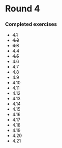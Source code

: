 # Round 4

### Completed exercises


* ~~4.1~~
* ~~4.2~~
* ~~4.3~~
* ~~4.4~~
* ~~4.5~~
* 4.6
* ~~4.7~~
* 4.8
* 4.9
* 4.10
* 4.11
* 4.12
* 4.13
* 4.14
* 4.15
* 4.16
* 4.17
* 4.18
* 4.19
* 4.20
* 4.21
